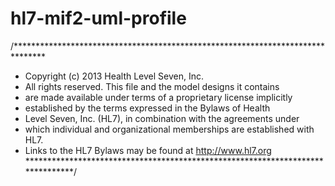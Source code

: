 # hl7-mif2-uml-profile

/*******************************************************************************
 * Copyright (c) 2013 Health Level Seven, Inc.
 * All rights reserved. This file and the model designs it contains 
 * are made available under terms of a proprietary license implicitly 
 * established by the terms expressed in the Bylaws of Health 
 * Level Seven, Inc. (HL7), in combination with the agreements under 
 * which individual and organizational memberships are established with HL7.
 * Links to the HL7 Bylaws may be found at http://www.hl7.org 
 *******************************************************************************/ 
